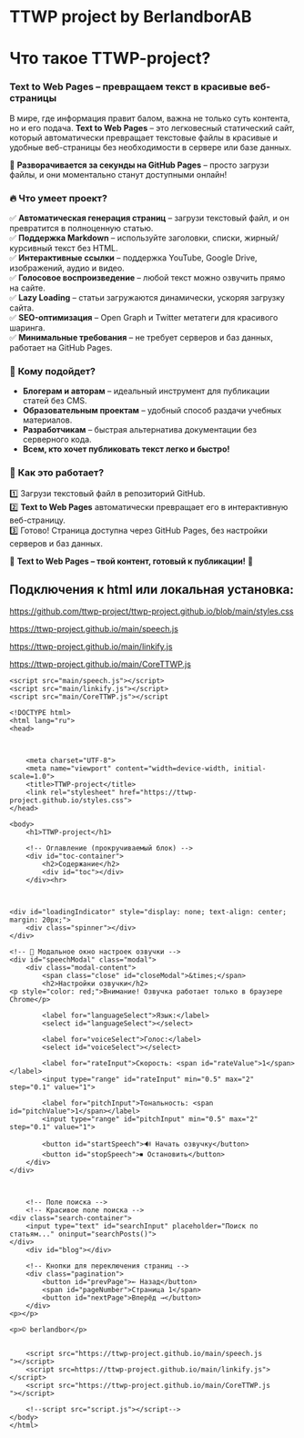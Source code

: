 # TTWP project by BerlandborAB 

# Что такое TTWP-project?

### **Text to Web Pages – превращаем текст в красивые веб-страницы**  

В мире, где информация правит балом, важна не только суть контента, но и его подача. **Text to Web Pages** – это легковесный статический сайт, который автоматически превращает текстовые файлы в красивые и удобные веб-страницы без необходимости в сервере или базе данных.  

📌 **Разворачивается за секунды на GitHub Pages** – просто загрузи файлы, и они моментально станут доступными онлайн!  

### 🔥 **Что умеет проект?**  
✅ **Автоматическая генерация страниц** – загрузи текстовый файл, и он превратится в полноценную статью.  
✅ **Поддержка Markdown** – используйте заголовки, списки, жирный/курсивный текст без HTML.  
✅ **Интерактивные ссылки** – поддержка YouTube, Google Drive, изображений, аудио и видео.  
✅ **Голосовое воспроизведение** – любой текст можно озвучить прямо на сайте.  
✅ **Lazy Loading** – статьи загружаются динамически, ускоряя загрузку сайта.  
✅ **SEO-оптимизация** – Open Graph и Twitter метатеги для красивого шаринга.  
✅ **Минимальные требования** – не требует серверов и баз данных, работает на GitHub Pages.  

### 🚀 **Кому подойдет?**  
- **Блогерам и авторам** – идеальный инструмент для публикации статей без CMS.  
- **Образовательным проектам** – удобный способ раздачи учебных материалов.  
- **Разработчикам** – быстрая альтернатива документации без серверного кода.  
- **Всем, кто хочет публиковать текст легко и быстро!**  

### 🎯 **Как это работает?**  
1️⃣ Загрузи текстовый файл в репозиторий GitHub.  
2️⃣ **Text to Web Pages** автоматически превращает его в интерактивную веб-страницу.  
3️⃣ Готово! Страница доступна через GitHub Pages, без настройки серверов и баз данных.  

📢 **Text to Web Pages – твой контент, готовый к публикации!** 🚀  

## Подключения к html или локальная установка:

https://github.com/ttwp-project/ttwp-project.github.io/blob/main/styles.css 

https://ttwp-project.github.io/main/speech.js

https://ttwp-project.github.io/main/linkify.js

https://ttwp-project.github.io/main/CoreTTWP.js


    <script src="main/speech.js"></script>
    <script src="main/linkify.js"></script>
    <script src="main/CoreTTWP.js"></script




```
<!DOCTYPE html>
<html lang="ru">
<head>



    <meta charset="UTF-8">
    <meta name="viewport" content="width=device-width, initial-scale=1.0">
    <title>TTWP-project</title>
    <link rel="stylesheet" href="https://ttwp-project.github.io/styles.css">
</head>

<body>
    <h1>TTWP-project</h1>

    <!-- Оглавление (прокручиваемый блок) -->
    <div id="toc-container">
        <h2>Содержание</h2>
        <div id="toc"></div>
    </div><hr>


    
<div id="loadingIndicator" style="display: none; text-align: center; margin: 20px;">
    <div class="spinner"></div>
</div>

<!-- 🌟 Модальное окно настроек озвучки -->
<div id="speechModal" class="modal">
    <div class="modal-content">
        <span class="close" id="closeModal">&times;</span>
        <h2>Настройки озвучки</h2>
<p style="color: red;">Внимание! Озвучка работает только в браузере Chrome</p>

        <label for="languageSelect">Язык:</label>
        <select id="languageSelect"></select>

        <label for="voiceSelect">Голос:</label>
        <select id="voiceSelect"></select>

        <label for="rateInput">Скорость: <span id="rateValue">1</span></label>
        <input type="range" id="rateInput" min="0.5" max="2" step="0.1" value="1">

        <label for="pitchInput">Тональность: <span id="pitchValue">1</span></label>
        <input type="range" id="pitchInput" min="0.5" max="2" step="0.1" value="1">

        <button id="startSpeech">🔊 Начать озвучку</button>
        <button id="stopSpeech">⏹ Остановить</button>
    </div>
</div>



    <!-- Поле поиска -->
    <!-- Красивое поле поиска -->
<div class="search-container">
    <input type="text" id="searchInput" placeholder="Поиск по статьям..." oninput="searchPosts()">
</div>
    <div id="blog"></div>

    <!-- Кнопки для переключения страниц -->
    <div class="pagination">
        <button id="prevPage">← Назад</button>
        <span id="pageNumber">Страница 1</span>
        <button id="nextPage">Вперёд →</button>
    </div>
<p></p>

<p>© berlandbor</p>

    
    <script src="https://ttwp-project.github.io/main/speech.js
"></script>
    <script src=https://ttwp-project.github.io/main/linkify.js"></script>
    <script src="https://ttwp-project.github.io/main/CoreTTWP.js
"></script>

    <!--script src="script.js"></script-->
</body>
</html>


```



